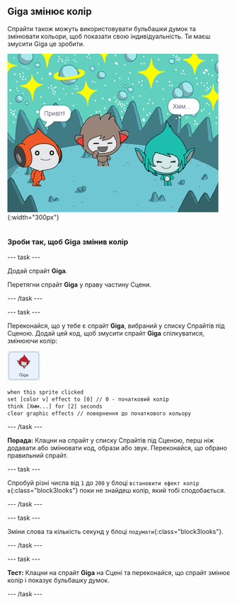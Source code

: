 ## Giga змінює колір

<div style="display: flex; flex-wrap: wrap">
<div style="flex-basis: 200px; flex-grow: 1; margin-right: 15px;">
Спрайти також можуть використовувати бульбашки думок та змінювати кольори, щоб показати свою індивідуальність. Ти маєш змусити Giga це зробити.
</div>
<div>

![Спрайт Giga думає: "Хм...".](images/giga-step2.png){:width="300px"}

</div>
</div>

### Зроби так, щоб Giga змінив колір

--- task ---

Додай спрайт **Giga**.

Перетягни спрайт **Giga** у праву частину Сцени.

--- /task ---

--- task ---

Переконайся, що у тебе є спрайт **Giga**, вибраний у списку Спрайтів під Сценою. Додай цей код, щоб змусити спрайт **Giga** спілкуватися, змінюючи колір:

![Спрайт Giga.](images/giga-sprite.png)

```blocks3
when this sprite clicked
set [color v] effect to [0] // 0 - початковий колір
think [Хмм...] for [2] seconds 
clear graphic effects // повернення до початкового кольору
```

--- /task ---

**Порада:** Клацни на спрайт у списку Спрайтів під Сценою, перш ніж додавати або змінювати код, образи або звук. Переконайся, що обрано правильний спрайт.

--- task ---

Спробуй різні числа від `1` до `200` у блоці `встановити ефект колір в`{:class="block3looks"} поки не знайдеш колір, який тобі сподобається.

--- /task ---

--- task ---

Зміни слова та кількість секунд у блоці `подумати`{:class="block3looks"}.

--- /task ---

--- task ---

**Тест:** Клацни на спрайт **Giga** на Сцені та переконайся, що спрайт змінює колір і показує бульбашку думок.

--- /task ---


